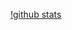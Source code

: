 
    
   [!github stats](https://github-readme-stats.vercel.app/api?username=1F1R5T&show_icons=true) 

